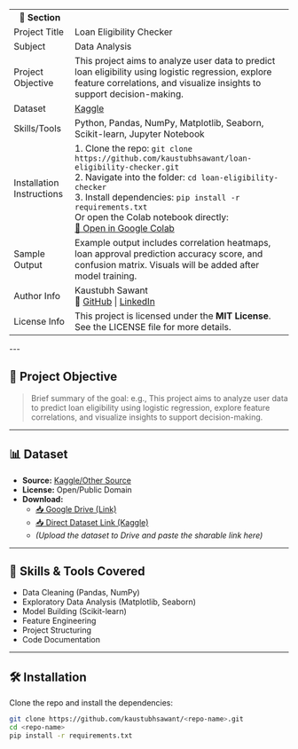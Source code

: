 <table>
  <tr>
    <th>🧾 Section</th>
  </tr>
  <tr>
    <td>Project Title</td>
    <td>Loan Eligibility Checker</td>
  </tr>
  <tr>
    <td>Subject</td>
    <td>Data Analysis</td>
  </tr>
  <tr>
    <td>Project Objective</td>
    <td>This project aims to analyze user data to predict loan eligibility using logistic regression, explore feature correlations, and visualize insights to support decision-making.</td>
  </tr>
  <tr>
    <td>Dataset</td>
    <td><a href="https://www.kaggle.com/datasets/altruistdelhite04/loan-prediction-problem-dataset?resource=download">Kaggle </a></td>
  </tr>
 <tr>
  <td>Skills/Tools</td>
  <td>Python, Pandas, NumPy, Matplotlib, Seaborn, Scikit-learn, Jupyter Notebook</td>
</tr>
<tr>
  <td>Installation Instructions</td>
  <td>
    1. Clone the repo: <code>git clone https://github.com/kaustubhsawant/loan-eligibility-checker.git</code><br>
    2. Navigate into the folder: <code>cd loan-eligibility-checker</code><br>
    3. Install dependencies: <code>pip install -r requirements.txt</code><br>
    Or open the Colab notebook directly:<br>
    <a href="#">
    📔 Open in Google Colab</a>
  </td>
</tr>
<tr>
  <td>Sample Output</td>
  <td>Example output includes correlation heatmaps, loan approval prediction accuracy score, and confusion matrix. Visuals will be added after model training.</td>
</tr>
<tr>
  <td>Author Info</td>
  <td>
    Kaustubh Sawant<br>
    🔗 <a href="https://github.com/kaustubhsawant-it">GitHub</a> |
    <a href="https://linkedin.com/in/kaustubh-ai">LinkedIn</a>
  </td>
</tr>
<tr>
  <td>License Info</td>
  <td>This project is licensed under the <strong>MIT License</strong>. See the LICENSE file for more details.</td>
</tr>
</table>
---

## 🚀 Project Objective

> Brief summary of the goal:
> e.g., This project aims to analyze user data to predict loan eligibility using logistic regression, explore feature correlations, and visualize insights to support decision-making.

---

## 📊 Dataset

- **Source:** [Kaggle/Other Source](https://www.kaggle.com/)
- **License:** Open/Public Domain
- **Download:**  
  - [📥 Google Drive (Link)](https://drive.google.com/)  
  - [📥 Direct Dataset Link (Kaggle)](https://kaggle.com/)  
  - *(Upload the dataset to Drive and paste the sharable link here)*

---

## 🧠 Skills & Tools Covered

- Data Cleaning (Pandas, NumPy)
- Exploratory Data Analysis (Matplotlib, Seaborn)
- Model Building (Scikit-learn)
- Feature Engineering
- Project Structuring
- Code Documentation

---

## 🛠️ Installation

Clone the repo and install the dependencies:

```bash
git clone https://github.com/kaustubhsawant/<repo-name>.git
cd <repo-name>
pip install -r requirements.txt